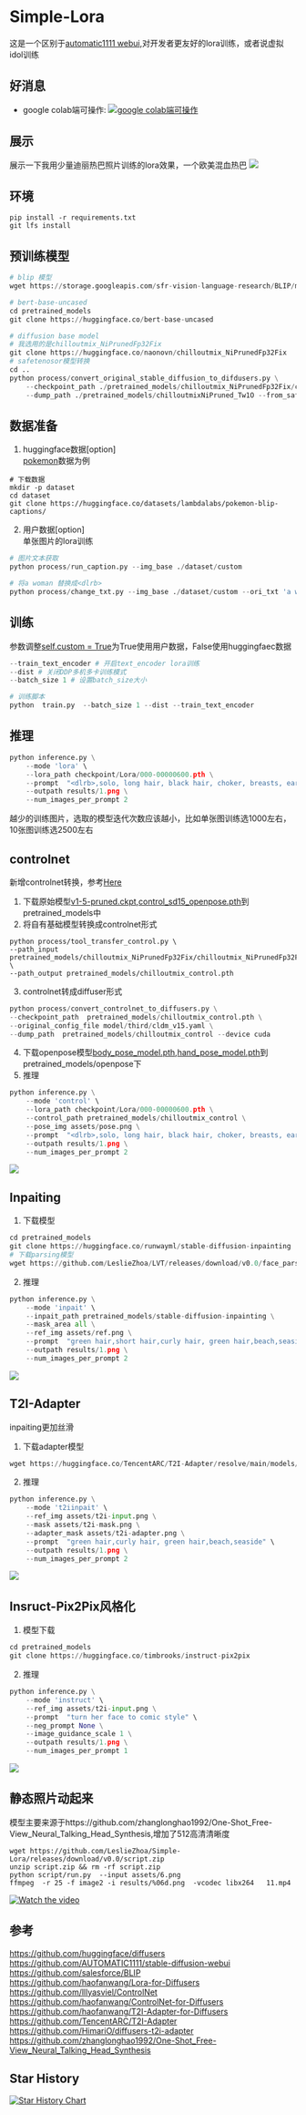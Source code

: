 # Simple-Lora
这是一个区别于[automatic1111 webui](https://github.com/AUTOMATIC1111/stable-diffusion-webui),对开发者更友好的lora训练，或者说虚拟idol训练
## 好消息
* google colab端可操作: [![google colab端可操作](https://colab.research.google.com/assets/colab-badge.svg)](https://colab.research.google.com/github/LeslieZhoa/Simple-Lora/blob/main/demo.ipynb)
## 展示
展示一下我用少量迪丽热巴照片训练的lora效果，一个欧美混血热巴
![](./assets/1.png)
## 环境
```
pip install -r requirements.txt
git lfs install
```
## 预训练模型
```py
# blip 模型
wget https://storage.googleapis.com/sfr-vision-language-research/BLIP/models/model_base_caption_capfilt_large.pth -P ./pretrained_models

# bert-base-uncased
cd pretrained_models
git clone https://huggingface.co/bert-base-uncased

# diffusion base model
# 我选用的是chilloutmix_NiPrunedFp32Fix
git clone https://huggingface.co/naonovn/chilloutmix_NiPrunedFp32Fix
# safetenosor模型转换
cd ..
python process/convert_original_stable_diffusion_to_difdusers.py \
    --checkpoint_path ./pretrained_models/chilloutmix_NiPrunedFp32Fix/chilloutmix_NiPrunedFp32Fix.safetensors \
    --dump_path ./pretrained_models/chilloutmixNiPruned_Tw1O --from_safetensors
```
## 数据准备
1. huggingface数据[option]<br>
[pokemon](https://huggingface.co/datasets/lambdalabs/pokemon-blip-captions/tree/main)数据为例
```
# 下载数据
mkdir -p dataset
cd dataset
git clone https://huggingface.co/datasets/lambdalabs/pokemon-blip-captions/
```
2. 用户数据[option]<br>
单张图片的lora训练<br>
```py
# 图片文本获取
python process/run_caption.py --img_base ./dataset/custom

# 将a woman 替换成<dlrb>
python process/change_txt.py --img_base ./dataset/custom --ori_txt 'a woman' --new_txt "<dlrb>"
```
## 训练
参数调整[self.custom = True](./model/config.py#L5)为True使用用户数据，False使用huggingfaec数据<br>
```py
--train_text_encoder # 开启text_encoder lora训练
--dist # 关闭DDP多机多卡训练模式
--batch_size 1 # 设置batch_size大小

# 训练脚本
python  train.py  --batch_size 1 --dist --train_text_encoder 
```
## 推理
```py
python inference.py \
    --mode 'lora' \
    --lora_path checkpoint/Lora/000-00000600.pth \
    --prompt  "<dlrb>,solo, long hair, black hair, choker, breasts, earrings, blue eyes, jewelry, lipstick, makeup, dark, bare shoulders, mountain, night, upper body, dress, large breasts, ((masterpiece))" \
    --outpath results/1.png \
    --num_images_per_prompt 2 
```
越少的训练图片，选取的模型迭代次数应该越小，比如单张图训练选1000左右，10张图训练选2500左右

## controlnet
新增controlnet转换，参考[Here](https://github.com/lllyasviel/ControlNet/discussions/12)<br>
1. 下载原始模型[v1-5-pruned.ckpt](https://huggingface.co/runwayml/stable-diffusion-v1-5/blob/main/v1-5-pruned.ckpt),[control_sd15_openpose.pth](https://huggingface.co/lllyasviel/ControlNet/blob/main/models/control_sd15_openpose.pth)到pretrained_models中
2. 将自有基础模型转换成controlnet形式<br>
```
python process/tool_transfer_control.py \
--path_input pretrained_models/chilloutmix_NiPrunedFp32Fix/chilloutmix_NiPrunedFp32Fix.safetensors \
--path_output pretrained_models/chilloutmix_control.pth
```
3. controlnet转成diffuser形式
```py
python process/convert_controlnet_to_diffusers.py \
--checkpoint_path  pretrained_models/chilloutmix_control.pth \
--original_config_file model/third/cldm_v15.yaml \
--dump_path  pretrained_models/chilloutmix_control --device cuda
```
4. 下载openpose模型[body_pose_model.pth](https://huggingface.co/lllyasviel/ControlNet/resolve/main/annotator/ckpts/body_pose_model.pth),[hand_pose_model.pth](https://huggingface.co/lllyasviel/ControlNet/resolve/main/annotator/ckpts/hand_pose_model.pth)到pretrained_models/openpose下
5. 推理
```py
python inference.py \
    --mode 'control' \
    --lora_path checkpoint/Lora/000-00000600.pth \
    --control_path pretrained_models/chilloutmix_control \
    --pose_img assets/pose.png \
    --prompt  "<dlrb>,solo, long hair, black hair, choker, breasts, earrings, blue eyes, jewelry, lipstick, makeup, dark, bare shoulders, mountain, night, upper body, dress, large breasts, ((masterpiece))" \
    --outpath results/1.png \
    --num_images_per_prompt 2
```
![](./assets/2.png)
## Inpaiting
1. 下载模型
```py
cd pretrained_models
git clone https://huggingface.co/runwayml/stable-diffusion-inpainting
# 下载parsing模型
wget https://github.com/LeslieZhoa/LVT/releases/download/v0.0/face_parsing.pt -P pretrained_models
```
2. 推理
```py
python inference.py \
    --mode 'inpait' \
    --inpait_path pretrained_models/stable-diffusion-inpainting \
    --mask_area all \
    --ref_img assets/ref.png \
    --prompt  "green hair,short hair,curly hair, green hair,beach,seaside" \
    --outpath results/1.png \
    --num_images_per_prompt 2
```
![](./assets/3.png)
## T2I-Adapter
inpaiting更加丝滑<br>
1. 下载adapter模型<br>
```py
wget https://huggingface.co/TencentARC/T2I-Adapter/resolve/main/models/t2iadapter_seg_sd14v1.pth -P pretrained_models
```
2. 推理
```py
python inference.py \
    --mode 't2iinpait' \
    --ref_img assets/t2i-input.png \
    --mask assets/t2i-mask.png \
    --adapter_mask assets/t2i-adapter.png \
    --prompt  "green hair,curly hair, green hair,beach,seaside" \
    --outpath results/1.png \
    --num_images_per_prompt 2
```
![](./assets/4.png)
## Insruct-Pix2Pix风格化
1. 模型下载
```py
cd pretrained_models
git clone https://huggingface.co/timbrooks/instruct-pix2pix
```
2. 推理
```py
python inference.py \
    --mode 'instruct' \
    --ref_img assets/t2i-input.png \
    --prompt  "turn her face to comic style" \
    --neg_prompt None \
    --image_guidance_scale 1 \
    --outpath results/1.png \
    --num_images_per_prompt 1
```
![](./assets/5.png)
## 静态照片动起来
模型主要来源于https://github.com/zhanglonghao1992/One-Shot_Free-View_Neural_Talking_Head_Synthesis,增加了512高清清晰度
```
wget https://github.com/LeslieZhoa/Simple-Lora/releases/download/v0.0/script.zip
unzip script.zip && rm -rf script.zip 
python script/run.py  --input assets/6.png
ffmpeg  -r 25 -f image2 -i results/%06d.png  -vcodec libx264   11.mp4
```
[![Watch the video](./assets/6.png)](./assets/11.mp4)
## 参考
https://github.com/huggingface/diffusers<br>
https://github.com/AUTOMATIC1111/stable-diffusion-webui<br>
https://github.com/salesforce/BLIP<br>
https://github.com/haofanwang/Lora-for-Diffusers<br>
https://github.com/lllyasviel/ControlNet<br>
https://github.com/haofanwang/ControlNet-for-Diffusers<br>
https://github.com/haofanwang/T2I-Adapter-for-Diffusers<br>
https://github.com/TencentARC/T2I-Adapter<br>
https://github.com/HimariO/diffusers-t2i-adapter<br>
https://github.com/zhanglonghao1992/One-Shot_Free-View_Neural_Talking_Head_Synthesis

## Star History

[![Star History Chart](https://api.star-history.com/svg?repos=LeslieZhoa/Simple-Lora&type=Date)](https://star-history.com/#LeslieZhoa/Simple-Lora&Date)
